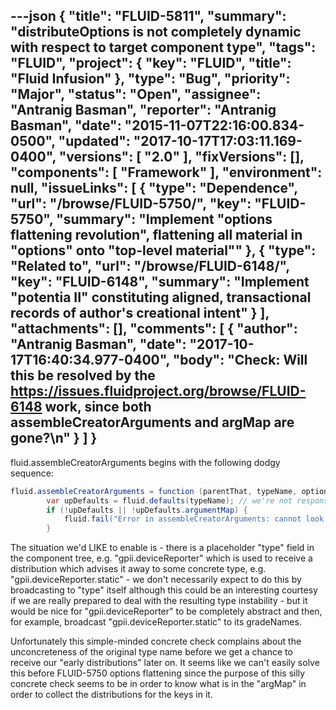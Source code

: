 ---json
{
  "title": "FLUID-5811",
  "summary": "distributeOptions is not completely dynamic with respect to target component type",
  "tags": "FLUID",
  "project": {
    "key": "FLUID",
    "title": "Fluid Infusion"
  },
  "type": "Bug",
  "priority": "Major",
  "status": "Open",
  "assignee": "Antranig Basman",
  "reporter": "Antranig Basman",
  "date": "2015-11-07T22:16:00.834-0500",
  "updated": "2017-10-17T17:03:11.169-0400",
  "versions": [
    "2.0"
  ],
  "fixVersions": [],
  "components": [
    "Framework"
  ],
  "environment": null,
  "issueLinks": [
    {
      "type": "Dependence",
      "url": "/browse/FLUID-5750/",
      "key": "FLUID-5750",
      "summary": "Implement \"options flattening revolution\", flattening all material in \"options\" onto \"top-level material\""
    },
    {
      "type": "Related to",
      "url": "/browse/FLUID-6148/",
      "key": "FLUID-6148",
      "summary": "Implement \"potentia II\" constituting aligned, transactional records of author's creational intent"
    }
  ],
  "attachments": [],
  "comments": [
    {
      "author": "Antranig Basman",
      "date": "2017-10-17T16:40:34.977-0400",
      "body": "Check: Will this be resolved by the <https://issues.fluidproject.org/browse/FLUID-6148> work, since both assembleCreatorArguments and argMap are gone?\n"
    }
  ]
}
---
fluid.assembleCreatorArguments begins with the following dodgy sequence:&#x20;

```java
fluid.assembleCreatorArguments = function (parentThat, typeName, options) {
        var upDefaults = fluid.defaults(typeName); // we're not responsive to dynamic changes in argMap, but we don't believe in these anyway
        if (!upDefaults || !upDefaults.argumentMap) {
            fluid.fail("Error in assembleCreatorArguments: cannot look up component type name " + typeName + " to a component creator grade with an argumentMap");
        }
```

The situation we'd LIKE to enable is - there is a placeholder "type" field in the component tree, e.g. "gpii.deviceReporter" which is used to receive a distribution which advises it away to some concrete type, e.g. "gpii.deviceReporter.static" - we don't necessarily expect to do this by broadcasting to "type" itself although this could be an interesting courtesy if we are really prepared to deal with the resulting type instability - but it would be nice for "gpii.deviceReporter" to be completely abstract and then, for example, broadcast "gpii.deviceReporter.static" to its gradeNames.&#x20;

Unfortunately this simple-minded concrete check complains about the unconcreteness of the original type name before we get a chance to receive our "early distributions" later on. It seems like we can't easily solve this before FLUID-5750 options flattening since the purpose of this silly concrete check seems to be in order to know what is in the "argMap" in order to collect the distributions for the keys in it.

        